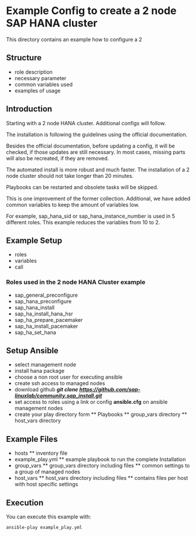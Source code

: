 # Example Config to create a 2 node SAP HANA cluster

This directory contains an example how to configure a 2
## Structure

*   role description
*   necessary parameter
*   common variables used
*   examples of usage

## Introduction

Starting with a 2 node HANA cluster. Additional configs will follow.

The installation is following the guidelines using the official documentation.

Besides the official documentation, before updating a config, it will be checked, if those updates are still necessary. In most cases, missing parts will also be recreated, if they are removed.

The automated install is more robust and much faster. The installation of a 2 node cluster should not take longer than 20 minutes.

Playbooks can be restarted and obsolete tasks will be skipped.

This is one improvement of the former collection. Additional, we have added common variables to keep the amount of variables low.

For example, sap_hana_sid or sap_hana_instance_number is used in 5 different roles. This example reduces the variables from 10 to 2.

## Example Setup
*   roles
*   variables
*   call

### Roles used in the 2 node HANA Cluster example
*   sap_general_preconfigure
*   sap_hana_preconfigure
*   sap_hana_install
*   sap_ha_install_hana_hsr
*   sap_ha_prepare_pacemaker
*   sap_ha_install_pacemaker
*   sap_ha_set_hana

## Setup Ansible
*   select management node
*   install hana package
*   choose a non root user for executing ansible
*   create ssh access to managed nodes
*   download github ***git clone https://github.com/sap-linuxlab/community.sap_install.git***
*   set access to roles using a link or config **ansible.cfg** on ansible management nodes
*   create your play directory form
**  Playbooks
**  group_vars directory
**  host_vars directory

## Example Files
*   hosts
**  inventory file
*   example_play.yml
**  example playbook to run the complete Installation
*   group_vars
**  group_vars directory including files
**  common settings to a group of managed nodes
*   host_vars
**  host_vars directory including files
**  contains files per host with host specific settings

## Execution
You can execute this example with:
```
ansible-play example_play.yml
```
